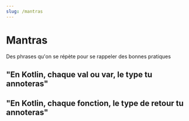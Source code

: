 ```yaml
---
slug: /mantras
---
```


# Mantras

Des phrases qu'on se répète pour se rappeler des bonnes pratiques

## "En Kotlin, chaque val ou var, le type tu annoteras"

## "En Kotlin, chaque fonction, le type de retour tu annoteras"

